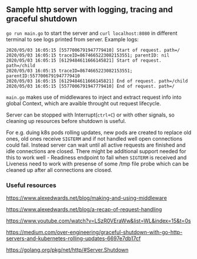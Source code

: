 ## Sample http server with logging, tracing and graceful shutdown

`go run main.go` to start the server and `curl localhost:8080` in different terminal to see logs printed from server. Example logs:

```
2020/05/03 16:05:15 [5577006791947779410] Start of request. path=/
2020/05/03 16:05:15 traceID=8674665223082153551; parentID: nil
2020/05/03 16:05:15 [6129484611666145821] Start of request. path=/child
2020/05/03 16:05:15 traceID=8674665223082153551; parentID:5577006791947779410
2020/05/03 16:05:15 [6129484611666145821] End of request. path=/child
2020/05/03 16:05:15 [5577006791947779410] End of request. path=/
```

`main.go` makes use of middlewares to inject and extract request info into global Context, which are avaible throught out request lifecycle.

Server can be stopped with Interrupt(`ctrl+C`) or with other signals, so cleaning up resources before shutdown is useful.

For e.g. duing k8s pods rolling updates, new pods are created to replace old ones, old ones receive `SIGTERM` and if not handled well open connections could fail. Instead server can wait until all active requests are finished and idle connections are closed. There might be additional support needed for this to work well - Readiness endpoint to fail when `SIGTERM` is received and Liveness need to work with presense of some /tmp file probe which can be cleaned up after all connections are closed.

### Useful resources

https://www.alexedwards.net/blog/making-and-using-middleware

https://www.alexedwards.net/blog/a-recap-of-request-handling

https://www.youtube.com/watch?v=LSzR0VEraWw&list=WL&index=15&t=0s

https://medium.com/over-engineering/graceful-shutdown-with-go-http-servers-and-kubernetes-rolling-updates-6697e7db17cf

https://golang.org/pkg/net/http/#Server.Shutdown
